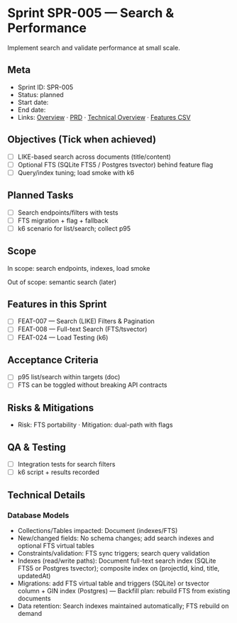 # Sprint SPR-005 — Search & Performance

Implement search and validate performance at small scale.

## Meta
- Sprint ID: SPR-005
- Status: planned
- Start date: <YYYY-MM-DD>
- End date: <YYYY-MM-DD>
- Links: [Overview](./overview.md) · [PRD](../../planning/prd.md) · [Technical Overview](../../planning/technical-overview.md) · [Features CSV](../features.csv)

## Objectives (Tick when achieved)
- [ ] LIKE-based search across documents (title/content)
- [ ] Optional FTS (SQLite FTS5 / Postgres tsvector) behind feature flag
- [ ] Query/index tuning; load smoke with k6

## Planned Tasks
- [ ] Search endpoints/filters with tests
- [ ] FTS migration + flag + fallback
- [ ] k6 scenario for list/search; collect p95

## Scope
In scope: search endpoints, indexes, load smoke

Out of scope: semantic search (later)

## Features in this Sprint
- [ ] FEAT-007 — Search (LIKE) Filters & Pagination
- [ ] FEAT-008 — Full-text Search (FTS/tsvector)
- [ ] FEAT-024 — Load Testing (k6)

## Acceptance Criteria
- [ ] p95 list/search within targets (doc)
- [ ] FTS can be toggled without breaking API contracts

## Risks & Mitigations
- Risk: FTS portability · Mitigation: dual-path with flags

## QA & Testing
- [ ] Integration tests for search filters
- [ ] k6 script + results recorded

## Technical Details

### Database Models
- Collections/Tables impacted: Document (indexes/FTS)
- New/changed fields: No schema changes; add search indexes and optional FTS virtual tables
- Constraints/validation: FTS sync triggers; search query validation
- Indexes (read/write paths): Document full-text search index (SQLite FTS5 or Postgres tsvector); composite index on (projectId, kind, title, updatedAt)
- Migrations: add FTS virtual table and triggers (SQLite) or tsvector column + GIN index (Postgres) — Backfill plan: rebuild FTS from existing documents
- Data retention: Search indexes maintained automatically; FTS rebuild on demand
